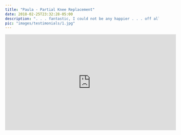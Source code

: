 ```yaml
---
title: "Paula - Partial Knee Replacement"
date: 2018-02-25T23:32:28-05:00
description: ". . . fantastic, I could not be any happier . . . off all pain medication in six days"
pic: "images/testimonials/1.jpg"
---
```


<iframe width="560" height="315" src="https://www.youtube.com/embed/Xk8skPU3dEw" frameborder="0" allow="autoplay; encrypted-media" allowfullscreen></iframe>
